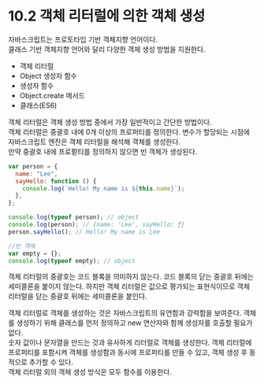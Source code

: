 # 10.2 객체 리터럴에 의한 객체 생성

자바스크립트는 프로토타입 기반 객체지향 언어이다.  
클래스 기반 객체지향 언어와 달리 다양한 객체 생성 방법을 지원한다.

- 객체 리터럴
- Object 생성자 함수
- 생성자 함수
- Object.create 메서드
- 클래스(ES6)

객체 리터럴은 객체 생성 방법 중에서 가장 일반적이고 간단한 방법이다.  
객체 리터럴은 중괄호 내에 0개 이상의 프로퍼티를 정의한다. 변수가 할당되는 시점에 자바스크립트 엔진은 객체 리터럴을 해석해 객체를 생성한다.  
만약 중괄호 내에 프로펕티를 정의하지 않으면 빈 객체가 생성된다.

```js
var person = {
  name: "Lee",
  sayHello: function () {
    console.log(`Hello! My name is ${this.name}`);
  },
};

console.log(typeof person); // object
console.log(person); // {name: 'Lee', sayHello: ƒ}
person.sayHello(); // Hello! My name is Lee

//빈 객체
var empty = {};
console.log(typeof empty); // object
```

객체 리터럴의 중괄호는 코드 블록을 의미하지 않는다. 코드 블록의 닫는 중괄호 뒤에는 세미콜론을 붙이지 않는다. 하지만 객체 리터럴은 값으로 평가되는 표현식이므로 객체 리터럴을 닫는 중괄호 뒤에는 세미콜론을 붙인다.

객체 리터럴로 객체를 생성하는 것은 자바스크립트의 유연함과 강력함을 보여준다. 객체를 생성하기 위해 클래스를 먼저 정의하고 new 연산자와 함께 생성자를 호출할 필요가 없다.  
숫자 값이나 문자열을 만드는 것과 유사하게 리터럴로 객체를 생성한다. 객체 리터럴에 프로퍼티를 포함시켜 객체를 생성함과 동시에 프로퍼티를 만들 수 있고, 객체 생성 후 동적으로 추가할 수 있다.  
객체 리터럴 외의 객체 생성 방식은 모두 함수를 이용한다.
